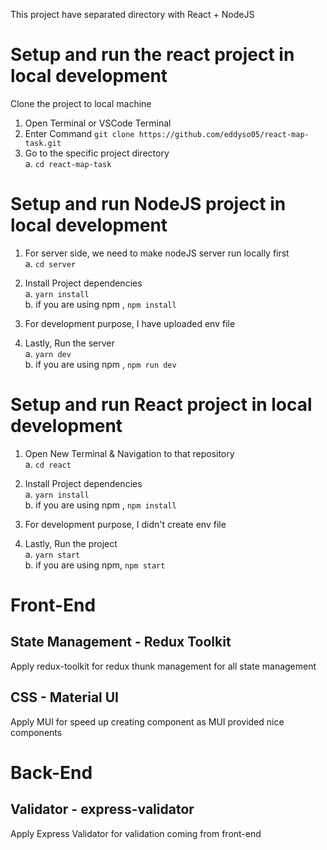 This project have separated directory with React + NodeJS

# Setup and run the react project in local development

Clone the project to local machine <br />

1. Open Terminal or VSCode Terminal<br/>
2. Enter Command `git clone https://github.com/eddyso05/react-map-task.git`<br/>
3. Go to the specific project directory<br/>
   a. `cd react-map-task`<br/>

# Setup and run NodeJS project in local development

1. For server side, we need to make nodeJS server run locally first<br/>
   a. `cd server` <br/>

2. Install Project dependencies <br/>
   a. `yarn install`<br/>
   b. if you are using npm , `npm install`<br/>

3. For development purpose, I have uploaded env file<br/>

4. Lastly, Run the server<br/>
   a. `yarn dev`<br/>
   b. if you are using npm , `npm run dev`<br/>

# Setup and run React project in local development

1. Open New Terminal & Navigation to that repository<br/>
   a. `cd react`

2. Install Project dependencies <br/>
   a. `yarn install`<br/>
   b. if you are using npm , `npm install`<br/>

3. For development purpose, I didn't create env file<br/>

4. Lastly, Run the project<br/>
   a. `yarn start`<br/>
   b. if you are using npm, `npm start`<br/>

# Front-End

## State Management - Redux Toolkit

Apply redux-toolkit for redux thunk management for all state management

## CSS - Material UI

Apply MUI for speed up creating component as MUI provided nice components

# Back-End

## Validator - express-validator

Apply Express Validator for validation coming from front-end
